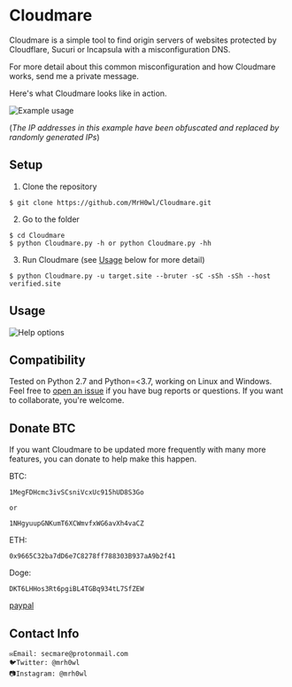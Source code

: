 # Cloudmare

Cloudmare is a simple tool to find origin servers of websites protected by Cloudflare, Sucuri or Incapsula with a misconfiguration DNS.

For more detail about this common misconfiguration and how Cloudmare works, send me a private message.

Here's what Cloudmare looks like in action.

![Example usage](https://i.imgur.com/pSzOXFG.png "Example usage")

(_The IP addresses in this example have been obfuscated and replaced by randomly generated IPs_)

## Setup

1) Clone the repository

```
$ git clone https://github.com/MrH0wl/Cloudmare.git
```

2) Go to the folder

```
$ cd Cloudmare
$ python Cloudmare.py -h or python Cloudmare.py -hh
```

3) Run Cloudmare (see [Usage](#usage) below for more detail)

```
$ python Cloudmare.py -u target.site --bruter -sC -sSh -sSh --host verified.site
```

## Usage

![Help options](https://i.imgur.com/9pmF1ol.png "Help options")

## Compatibility

Tested on Python 2.7 and Python=<3.7, working on Linux and Windows. Feel free to [open an issue] if you have bug reports or questions. If you want to collaborate, you're welcome.

[open an issue]: https://github.com/MrH0wl/Cloudmare/issues/new

## Donate BTC

If you want Cloudmare to be updated more frequently with many more features, you can donate to help make this happen.

BTC:
```
1MegFDHcmc3ivSCsniVcxUc915hUD8S3Go

or

1NHgyuupGNKumT6XCWmvfxWG6avXh4vaCZ
```

ETH:
```
0x9665C32ba7dD6e7C8278ff788303B937aA9b2f41
```


Doge:
```
DKT6LHHos3Rt6pgiBL4TGBq934tL7SfZEW
```

[paypal](https://paypal.me/jackablandon)

## Contact Info
```
✉️Email: secmare@protonmail.com
🐦Twitter: @mrh0wl
📷Instagram: @mrh0wl
```
